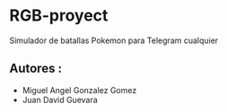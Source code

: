 # RGB-proyect
Simulador de batallas Pokemon para Telegram
cualquier 


## Autores :

* Miguel Angel Gonzalez Gomez
* Juan David Guevara